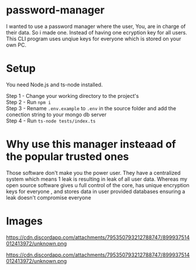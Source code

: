 # password-manager

I wanted to use a password manager where the user, You, are in charge of their data. So i made one. Instead of having one ecryption key for all users.  
This CLI program uses unqiue keys for everyone which is stored on your own PC.  

# Setup  
  
You need Node.js and ts-node installed.  
  
Step 1 - Change your working directory to the project's  
Step 2 - Run `npm i`  
Step 3 - Rename `.env.example` to `.env` in the source folder and add the conection string to your mongo db server  
Step 4 - Run `ts-node tests/index.ts`  

# Why use this manager insteaad of the popular trusted ones
Those software don't make you the power user. They have a centralized system which means 1 leak is resulting in leak of all user data. Whereas my open source software gives u full control of the core, has unique encryption keys for everyone  , and stores data in user provided databases ensuring a leak doesn't compromise everyone

# Images

https://cdn.discordapp.com/attachments/795350793212788747/899937514012413972/unknown.png

https://cdn.discordapp.com/attachments/795350793212788747/899937514012413972/unknown.png
